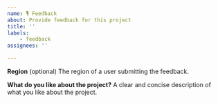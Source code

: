 ```yaml
---
name: 🎙️ Feedback
about: Provide feedback for this project
title: ''
labels:
    - feedback
assignees: ''

---
```


**Region** (optional)
The region of a user submitting the feedback.

**What do you like about the project?**
A clear and concise description of what you like about the project.

<!-- ** Recommended **

- Assign a Feedback 

    On you right hand side, you can set Assignees by Clicking setting button next to it.

- Subscribe to a Team

    At the end of your Feeback template, please mention team you would like to subscribe for this feedback for future updates. You can mention teams in Github 
    
    Example:  @Fiserv/fiserv-developer)

-->
